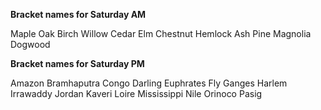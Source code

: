 **Bracket names for Saturday AM**

Maple
Oak
Birch
Willow
Cedar
Elm
Chestnut
Hemlock
Ash
Pine
Magnolia
Dogwood


**Bracket names for Saturday PM**

Amazon
Bramhaputra
Congo
Darling
Euphrates
Fly
Ganges
Harlem
Irrawaddy
Jordan
Kaveri
Loire
Mississippi
Nile
Orinoco
Pasig

